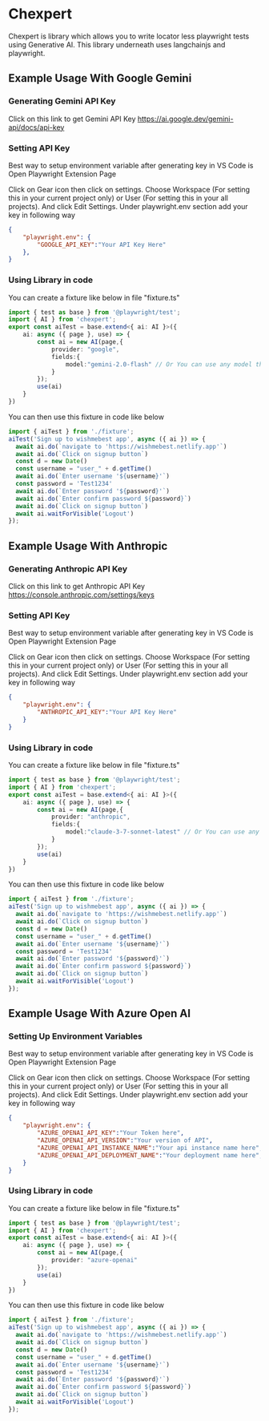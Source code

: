 # Chexpert
Chexpert is library which allows you to write locator less playwright tests using Generative AI.
This library underneath uses langchainjs and playwright.

## Example Usage With Google Gemini
### Generating Gemini API Key
Click on this link to get Gemini API Key https://ai.google.dev/gemini-api/docs/api-key

### Setting API Key
Best way to setup environment variable after generating key in VS Code is
Open Playwright Extension Page

Click on Gear icon then click on settings. Choose Workspace (For setting this in your current project only) or User (For setting this in your all projects). And click Edit Settings. Under playwright.env section add your key in following way

```json
{
    "playwright.env": {
        "GOOGLE_API_KEY":"Your API Key Here"
    },
}
```

### Using Library in code

You can create a fixture like below in file "fixture.ts"
```typescript
import { test as base } from '@playwright/test';
import { AI } from 'chexpert';
export const aiTest = base.extend<{ ai: AI }>({
    ai: async ({ page }, use) => {
        const ai = new AI(page,{
            provider: "google",
            fields:{
                model:"gemini-2.0-flash" // Or You can use any model that supports tool calls
            }
        });
        use(ai)
    }
})
```

You can then use this fixture in code like below

```typescript
import { aiTest } from './fixture';
aiTest('Sign up to wishmebest app', async ({ ai }) => {
  await ai.do(`navigate to 'https://wishmebest.netlify.app'`)
  await ai.do(`Click on signup button`)
  const d = new Date()
  const username = "user_" + d.getTime()
  await ai.do(`Enter username '${username}'`)
  const password = 'Test1234'
  await ai.do(`Enter password '${password}'`)
  await ai.do(`Enter confirm password ${password}`)
  await ai.do(`Click on signup button`)
  await ai.waitForVisible('Logout')
});
```

## Example Usage With Anthropic
### Generating Anthropic API Key
Click on this link to get Anthropic API Key https://console.anthropic.com/settings/keys
### Setting API Key
Best way to setup environment variable after generating key in VS Code is
Open Playwright Extension Page

Click on Gear icon then click on settings. Choose Workspace (For setting this in your current project only) or User (For setting this in your all projects). And click Edit Settings. Under playwright.env section add your key in following way

```json
{
    "playwright.env": {
        "ANTHROPIC_API_KEY":"Your API Key Here"
    }
}
```

### Using Library in code

You can create a fixture like below in file "fixture.ts"
```typescript
import { test as base } from '@playwright/test';
import { AI } from 'chexpert';
export const aiTest = base.extend<{ ai: AI }>({
    ai: async ({ page }, use) => {
        const ai = new AI(page,{
            provider: "anthropic",
            fields:{
                model:"claude-3-7-sonnet-latest" // Or You can use any model that supports tool calls
            }
        });
        use(ai)
    }
})
```

You can then use this fixture in code like below

```typescript
import { aiTest } from './fixture';
aiTest('Sign up to wishmebest app', async ({ ai }) => {
  await ai.do(`navigate to 'https://wishmebest.netlify.app'`)
  await ai.do(`Click on signup button`)
  const d = new Date()
  const username = "user_" + d.getTime()
  await ai.do(`Enter username '${username}'`)
  const password = 'Test1234'
  await ai.do(`Enter password '${password}'`)
  await ai.do(`Enter confirm password ${password}`)
  await ai.do(`Click on signup button`)
  await ai.waitForVisible('Logout')
});
```

## Example Usage With Azure Open AI
### Setting Up Environment Variables
Best way to setup environment variable after generating key in VS Code is
Open Playwright Extension Page

Click on Gear icon then click on settings. Choose Workspace (For setting this in your current project only) or User (For setting this in your all projects). And click Edit Settings. Under playwright.env section add your key in following way

```json
{
    "playwright.env": {
        "AZURE_OPENAI_API_KEY":"Your Token here",
        "AZURE_OPENAI_API_VERSION":"Your version of API",
        "AZURE_OPENAI_API_INSTANCE_NAME":"Your api instance name here",
        "AZURE_OPENAI_API_DEPLOYMENT_NAME":"Your deployment name here",
    }
}
```

### Using Library in code

You can create a fixture like below in file "fixture.ts"
```typescript
import { test as base } from '@playwright/test';
import { AI } from 'chexpert';
export const aiTest = base.extend<{ ai: AI }>({
    ai: async ({ page }, use) => {
        const ai = new AI(page,{
            provider: "azure-openai"
        });
        use(ai)
    }
})
```

You can then use this fixture in code like below

```typescript
import { aiTest } from './fixture';
aiTest('Sign up to wishmebest app', async ({ ai }) => {
  await ai.do(`navigate to 'https://wishmebest.netlify.app'`)
  await ai.do(`Click on signup button`)
  const d = new Date()
  const username = "user_" + d.getTime()
  await ai.do(`Enter username '${username}'`)
  const password = 'Test1234'
  await ai.do(`Enter password '${password}'`)
  await ai.do(`Enter confirm password ${password}`)
  await ai.do(`Click on signup button`)
  await ai.waitForVisible('Logout')
});
```
